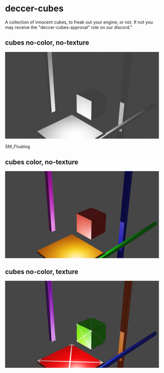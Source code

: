 # deccer-cubes
A collection of innocent cubes, to freak out your engine, or not. If not you may receive the "deccer-cubes-approval" role on our discord."

## cubes no-color, no-texture

![deccer-cubes](deccer-cubes.png)

SM_Floating

## cubes color, no-texture

![deccer-cubes-colored](deccer-cubes-colored.png)

## cubes no-color, texture

![deccer-cubes-textured](deccer-cubes-textured.png)